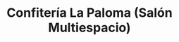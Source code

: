 ---
title: "Confitería La Paloma (Salón Multiespacio)"
url: /berazategui/confiteria-la-paloma-salon-multiespacio/
shop: Süßwaren
---